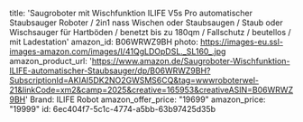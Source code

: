 title: 'Saugroboter mit Wischfunktion  ILIFE V5s Pro automatischer Staubsauger Roboter / 2in1 nass Wischen oder Staubsaugen / Staub oder Wischsauger für Hartböden / benetzt bis zu 180qm / Fallschutz / beutellos / mit Ladestation'
amazon_id: B06WRWZ9BH
photo: https://images-eu.ssl-images-amazon.com/images/I/41QgLDOpDSL._SL160_.jpg
amazon_product_url: 'https://www.amazon.de/Saugroboter-Wischfunktion-ILIFE-automatischer-Staubsauger/dp/B06WRWZ9BH?SubscriptionId=AKIAI5DK2NO2GWSMS6CQ&tag=wwwroboterwel-21&linkCode=xm2&camp=2025&creative=165953&creativeASIN=B06WRWZ9BH'
Brand: ILIFE Robot
amazon_offer_price: "19699"
amazon_price: "19999"
id: 6ec404f7-5c1c-4774-a5bb-63b97425d35b
